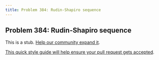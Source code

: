 ```yaml
---
title: Problem 384: Rudin-Shapiro sequence
---
```

## Problem 384: Rudin-Shapiro sequence

This is a stub. <a href='https://github.com/freecodecamp/guides/tree/master/src/pages/certifications/coding-interview-prep/project-euler/problem-384-rudin-shapiro-sequence/index.md' target='_blank' rel='nofollow'>Help our community expand it</a>.

<a href='https://github.com/freecodecamp/guides/blob/master/README.md' target='_blank' rel='nofollow'>This quick style guide will help ensure your pull request gets accepted</a>.

<!-- The article goes here, in GitHub-flavored Markdown. Feel free to add YouTube videos, images, and CodePen/JSBin embeds  -->
